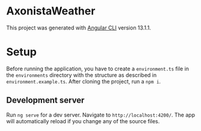 # AxonistaWeather

This project was generated with [Angular CLI](https://github.com/angular/angular-cli) version 13.1.1.

# Setup

Before running the application, you have to create a `environment.ts` file in the `environments` directory with the structure as described in `environment.example.ts`. After cloning the project, run a `npm i`.

## Development server

Run `ng serve` for a dev server. Navigate to `http://localhost:4200/`. The app will automatically reload if you change any of the source files.
